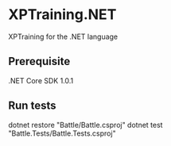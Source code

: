 # XPTraining.NET
XPTraining for the .NET language
## Prerequisite
.NET Core SDK 1.0.1
## Run tests
dotnet restore "Battle/Battle.csproj"
dotnet test "Battle.Tests/Battle.Tests.csproj"